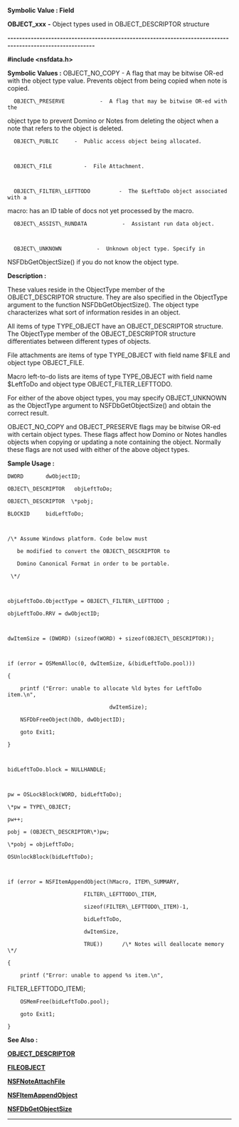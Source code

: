 




<!--
 /\* Font Definitions \*/
 @font-face
 {font-family:Courier;
 panose-1:2 7 4 9 2 2 5 2 4 4;}
@font-face
 {font-family:"Tms Rmn";
 panose-1:2 2 6 3 4 5 5 2 3 4;}
@font-face
 {font-family:Helv;
 panose-1:2 11 6 4 2 2 2 3 2 4;}
@font-face
 {font-family:"Cambria Math";
 panose-1:2 4 5 3 5 4 6 3 2 4;}
 /\* Style Definitions \*/
 p.MsoNormal, li.MsoNormal, div.MsoNormal
 {margin-top:0cm;
 margin-right:0cm;
 margin-bottom:8.0pt;
 margin-left:0cm;
 line-height:107%;
 font-size:11.0pt;
 font-family:"Calibri",sans-serif;}
.MsoChpDefault
 {font-size:11.0pt;}
.MsoPapDefault
 {margin-bottom:8.0pt;
 line-height:107%;}
 /\* Page Definitions \*/
 @page WordSection1
 {size:612.0pt 792.0pt;
 margin:72.0pt 72.0pt 72.0pt 72.0pt;}
div.WordSection1
 {page:WordSection1;}
-->




 


**Symbolic Value : Field**



**OBJECT\_xxx** **-** Object types
used in OBJECT\_DESCRIPTOR structure


**----------------------------------------------------------------------------------------------------------**



**#include <nsfdata.h>**


 **Symbolic Values :**      OBJECT\_NO\_COPY             -  A flag that may be bitwise
OR-ed with the object type value. Prevents object from being copied when note
is copied.  

  

      OBJECT\_PRESERVE           -  A flag that may be bitwise OR-ed with the
object type to prevent Domino or Notes from deleting the object when a note
that refers to the object is deleted.  

  

      OBJECT\_PUBLIC     -  Public access object being allocated.  

  

      OBJECT\_FILE          -  File Attachment.  

  

      OBJECT\_FILTER\_LEFTTODO         -  The $LeftToDo object associated with a
macro: has an ID table of docs not yet processed by the macro.  

  

      OBJECT\_ASSIST\_RUNDATA           -  Assistant run data object.  

  

      OBJECT\_UNKNOWN           -  Unknown object type. Specify in
NSFDbGetObjectSize() if you do not know the object type.  

  




**Description :**



These values
reside in the ObjectType member of the OBJECT\_DESCRIPTOR structure. They are
also specified in the ObjectType argument to the function NSFDbGetObjectSize().
The object type characterizes what sort of information resides in an object.  

  

All items of type TYPE\_OBJECT have an OBJECT\_DESCRIPTOR structure. The
ObjectType member of the OBJECT\_DESCRIPTOR structure differentiates between
different types of objects.   

  

File attachments are items of type TYPE\_OBJECT with field name $FILE and object
type OBJECT\_FILE.   

  

Macro left-to-do lists are items of type TYPE\_OBJECT with field name $LeftToDo
and object type OBJECT\_FILTER\_LEFTTODO.   

  

For either of the above object types, you may specify OBJECT\_UNKNOWN as the
ObjectType argument to NSFDbGetObjectSize() and obtain the correct result.  

  

OBJECT\_NO\_COPY and OBJECT\_PRESERVE flags may be bitwise OR-ed with certain
object types. These flags affect  how Domino or Notes handles objects when
copying or updating a note containing the object. Normally these flags are not
used with either of the above object types.


 **Sample Usage :**


  

    DWORD       dwObjectID;  

    OBJECT\_DESCRIPTOR   objLeftToDo;  

    OBJECT\_DESCRIPTOR  \*pobj;  

    BLOCKID     bidLeftToDo;   

  

    /\* Assume Windows platform. Code below must  

       be modified to convert the OBJECT\_DESCRIPTOR to  

       Domino Canonical Format in order to be portable.  

     \*/  

  

    objLeftToDo.ObjectType = OBJECT\_FILTER\_LEFTTODO ;  

    objLeftToDo.RRV = dwObjectID;  

  

    dwItemSize = (DWORD) (sizeof(WORD) + sizeof(OBJECT\_DESCRIPTOR));  

  

    if (error = OSMemAlloc(0, dwItemSize, &(bidLeftToDo.pool)))  

    {  

        printf ("Error: unable to allocate %ld bytes for LeftToDo item.\n",  

                                    dwItemSize);  

        NSFDbFreeObject(hDb, dwObjectID);  

        goto Exit1;  

    }  

  

    bidLeftToDo.block = NULLHANDLE;  

  

    pw = OSLockBlock(WORD, bidLeftToDo);  

    \*pw = TYPE\_OBJECT;  

    pw++;  

    pobj = (OBJECT\_DESCRIPTOR\*)pw;  

    \*pobj = objLeftToDo;  

    OSUnlockBlock(bidLeftToDo);  

  

    if (error = NSFItemAppendObject(hMacro, ITEM\_SUMMARY,  

                            FILTER\_LEFTTODO\_ITEM,   

                            sizeof(FILTER\_LEFTTODO\_ITEM)-1,  

                            bidLeftToDo,   

                            dwItemSize,   

                            TRUE))      /\* Notes will deallocate memory \*/  

    {  

        printf ("Error: unable to append %s item.\n",
FILTER\_LEFTTODO\_ITEM);  

        OSMemFree(bidLeftToDo.pool);  

        goto Exit1;  

    }  

  




 **See Also :**


**[OBJECT\_DESCRIPTOR](notes:///8525872100478C66/61FD4E9848264AD28525620B006BA8BD/004700B10077000185255EA0006A8D0C)**


**[FILEOBJECT](FILEOBJECT.md)**


**[NSFNoteAttachFile](NSFNoteAttachFile.md)**


**[NSFItemAppendObject](NSFItemAppendObject.md)**


**[NSFDbGetObjectSize](NSFDbGetObjectSize.md)**



----------------------------------------------------------------------------------------------------------


 






